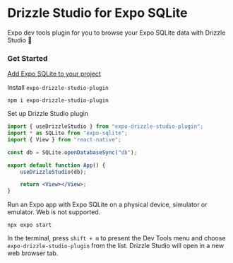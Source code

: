 # Drizzle Studio for Expo SQLite

Expo dev tools plugin for you to browse your Expo SQLite data with Drizzle Studio 🎉

### Get Started

[Add Expo SQLite to your project](https://docs.expo.dev/versions/latest/sdk/sqlite/)  
  
Install `expo-drizzle-studio-plugin`

```shell
npm i expo-drizzle-studio-plugin
```

Set up Drizzle Studio plugin

```jsx
import { useDrizzleStudio } from "expo-drizzle-studio-plugin";
import * as SQLite from "expo-sqlite";
import { View } from "react-native";

const db = SQLite.openDatabaseSync("db");

export default function App() {
    useDrizzleStudio(db);

    return <View></View>;
}
```

Run an Expo app with Expo SQLite on a physical device, simulator or emulator. Web is not supported.

```shell
npx expo start
```

In the terminal, press `shift + m` to present the Dev Tools menu and choose `expo-drizzle-studio-plugin` from the list. Drizzle Studio will open in a new web browser tab.
